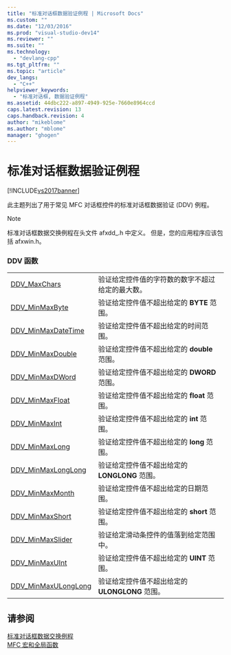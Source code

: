```yaml
---
title: "标准对话框数据验证例程 | Microsoft Docs"
ms.custom: ""
ms.date: "12/03/2016"
ms.prod: "visual-studio-dev14"
ms.reviewer: ""
ms.suite: ""
ms.technology: 
  - "devlang-cpp"
ms.tgt_pltfrm: ""
ms.topic: "article"
dev_langs: 
  - "C++"
helpviewer_keywords: 
  - "标准对话框, 数据验证例程"
ms.assetid: 44dbc222-a897-4949-925e-7660e8964ccd
caps.latest.revision: 13
caps.handback.revision: 4
author: "mikeblome"
ms.author: "mblome"
manager: "ghogen"
---
```

# 标准对话框数据验证例程
[!INCLUDE[vs2017banner](../../assembler/inline/includes/vs2017banner.md)]

此主题列出了用于常见 MFC 对话框控件的标准对话框数据验证 \(DDV\) 例程。  
  
> [!NOTE]
>  标准对话框数据交换例程在头文件 afxdd\_.h 中定义。  但是，您的应用程序应该包括 afxwin.h。  
  
### DDV 函数  
  
|||  
|-|-|  
|[DDV\_MaxChars](../Topic/DDV_MaxChars.md)|验证给定控件值的字符数的数字不超过给定的最大数。|  
|[DDV\_MinMaxByte](../Topic/DDV_MinMaxByte.md)|验证给定控件值不超出给定的 **BYTE** 范围。|  
|[DDV\_MinMaxDateTime](../Topic/DDV_MinMaxDateTime.md)|验证给定控件值不超出给定的时间范围。|  
|[DDV\_MinMaxDouble](../Topic/DDV_MinMaxDouble.md)|验证给定控件值不超出给定的 **double** 范围。|  
|[DDV\_MinMaxDWord](../Topic/DDV_MinMaxDWord.md)|验证给定控件值不超出给定的 **DWORD** 范围。|  
|[DDV\_MinMaxFloat](../Topic/DDV_MinMaxFloat.md)|验证给定控件值不超出给定的 **float** 范围。|  
|[DDV\_MinMaxInt](../Topic/DDV_MinMaxInt.md)|验证给定控件值不超出给定的 **int** 范围。|  
|[DDV\_MinMaxLong](../Topic/DDV_MinMaxLong.md)|验证给定控件值不超出给定的 **long** 范围。|  
|[DDV\_MinMaxLongLong](../Topic/DDV_MinMaxLongLong.md)|验证给定控件值不超出给定的 **LONGLONG** 范围。|  
|[DDV\_MinMaxMonth](../Topic/DDV_MinMaxMonth.md)|验证给定控件值不超出给定的日期范围。|  
|[DDV\_MinMaxShort](../Topic/DDV_MinMaxShort.md)|验证给定控件值不超出给定的 **short** 范围。|  
|[DDV\_MinMaxSlider](../Topic/DDV_MinMaxSlider.md)|验证给定滑动条控件的值落到给定范围中。|  
|[DDV\_MinMaxUInt](../Topic/DDV_MinMaxUInt.md)|验证给定控件值不超出给定的 **UINT** 范围。|  
|[DDV\_MinMaxULongLong](../Topic/DDV_MinMaxULongLong.md)|验证给定控件值不超出给定的 **ULONGLONG** 范围。|  
  
## 请参阅  
 [标准对话框数据交换例程](../../mfc/reference/standard-dialog-data-exchange-routines.md)   
 [MFC 宏和全局函数](../../mfc/reference/mfc-macros-and-globals.md)